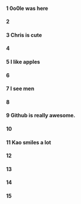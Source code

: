 #### 1 0o0le was here
#### 2
#### 3 Chris is cute
#### 4
#### 5 I like apples
#### 6
#### 7 I see men
#### 8
#### 9 Github is really awesome.
#### 10
#### 11 Kao smiles a lot
#### 12
#### 13
#### 14
#### 15
